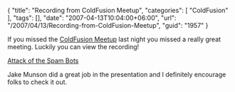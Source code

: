 {
	"title": "Recording from ColdFusion Meetup",
	"categories": [
		"ColdFusion"
	],
	"tags": [],
	"date": "2007-04-13T10:04:00+06:00",
	"url": "/2007/04/13/Recording-from-ColdFusion-Meetup",
	"guid": "1957"
}

If you missed the <a href="http://coldfusion.meetup.com/17/">ColdFusion Meetup</a> last night you missed a really great meeting. Luckily you can view the recording!

<a href="http://experts.acrobat.com/p86736245/">Attack of the Spam Bots</a>

Jake Munson did a great job in the presentation and I definitely encourage folks to check it out.